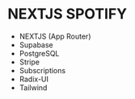 # NEXTJS SPOTIFY

- NEXTJS (App Router)
- Supabase
- PostgreSQL
- Stripe
- Subscriptions
- Radix-UI
- Tailwind
